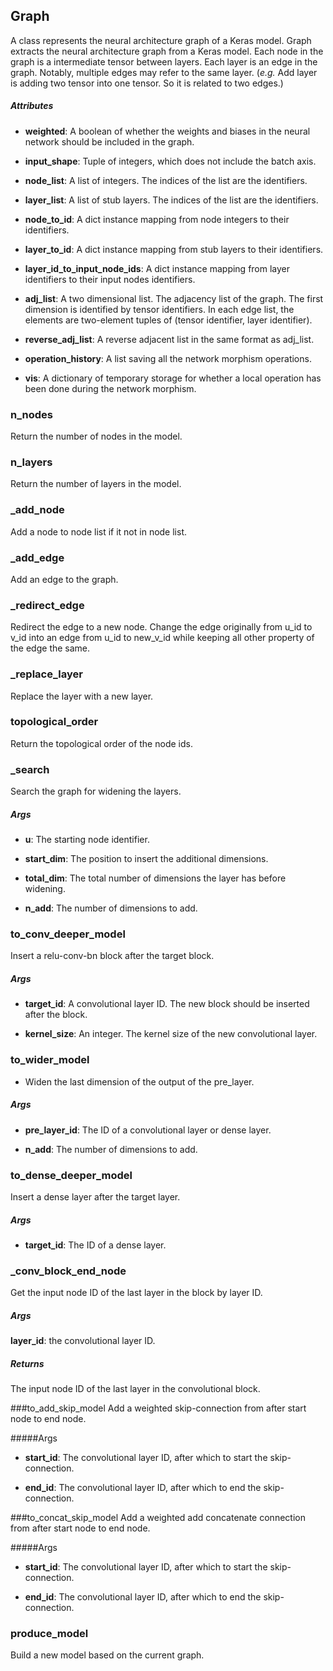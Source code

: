 ## Graph
A class represents the neural architecture graph of a Keras model.
Graph extracts the neural architecture graph from a Keras model. Each node in the graph is a intermediate tensor between layers. Each layer is an edge in the graph.  Notably, multiple edges may refer to the same layer. (*e.g.* Add layer is adding two tensor into one tensor. So it is related to two edges.)

##### Attributes
* **weighted**: A boolean of whether the weights and biases in the neural network
    should be included in the graph.

* **input_shape**: Tuple of integers, which does not include the batch axis.

* **node_list**: A list of integers. The indices of the list are the identifiers.

* **layer_list**: A list of stub layers. The indices of the list are the identifiers.

* **node_to_id**: A dict instance mapping from node integers to their identifiers.

* **layer_to_id**: A dict instance mapping from stub layers to their identifiers.

*  **layer_id_to_input_node_ids**: A dict instance mapping from layer identifiers
    to their input nodes identifiers.

* **adj_list**: A two dimensional list. The adjacency list of the graph. The first dimension is
    identified by tensor identifiers. In each edge list, the elements are two-element tuples
    of (tensor identifier, layer identifier).

* **reverse_adj_list**: A reverse adjacent list in the same format as adj_list.

* **operation_history**: A list saving all the network morphism operations.

* **vis**: A dictionary of temporary storage for whether a local operation has been done
    during the network morphism.

### n_nodes
Return the number of nodes in the model.

### n_layers
Return the number of layers in the model.

### _add_node
Add a node to node list if it not in node list.

### _add_edge
Add an edge to the graph.

### _redirect_edge
Redirect the edge to a new node. Change the edge originally from u_id to v_id into an edge from u_id to new_v_id while keeping all other property of the edge the same.

### _replace_layer
Replace the layer with a new layer.

### topological_order
Return the topological order of the node ids.

### _search
Search the graph for widening the layers.

##### Args
* **u**: The starting node identifier.

* **start_dim**: The position to insert the additional dimensions.

* **total_dim**: The total number of dimensions the layer has before widening.

* **n_add**: The number of dimensions to add.

### to_conv_deeper_model
Insert a relu-conv-bn block after the target block.

##### Args
* **target_id**: A convolutional layer ID. The new block should be inserted after the block.

* **kernel_size**: An integer. The kernel size of the new convolutional layer.

### to_wider_model
* Widen the last dimension of the output of the pre_layer.

##### Args
* **pre_layer_id**: The ID of a convolutional layer or dense layer.

* **n_add**: The number of dimensions to add.

### to_dense_deeper_model
Insert a dense layer after the target layer.

##### Args
* **target_id**: The ID of a dense layer.

### _conv_block_end_node
Get the input node ID of the last layer in the block by layer ID.

##### Args
**layer_id**: the convolutional layer ID.

##### Returns
The input node ID of the last layer in the convolutional block.

###to_add_skip_model
Add a weighted skip-connection from after start node to end node.

#####Args
* **start_id**: The convolutional layer ID, after which to start the skip-connection.

* **end_id**: The convolutional layer ID, after which to end the skip-connection.

###to_concat_skip_model
Add a weighted add concatenate connection from after start node to end node.

#####Args
* **start_id**: The convolutional layer ID, after which to start the skip-connection.

* **end_id**: The convolutional layer ID, after which to end the skip-connection.

### produce_model
Build a new model based on the current graph.

